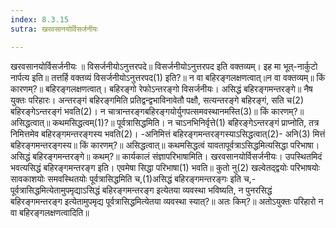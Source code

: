 ```yaml
---
index: 8.3.15
sutra: खरवसानयोर्विसर्जनीयः

---
```

खरवसानयोर्विसर्जनीयः ॥ विसर्जनीयोऽनुत्तरपदे॥ विसर्जनीयोऽनुत्तरपद इति वक्तव्यम्। इह मा भूत्-नार्कुटो नार्पत्य इति॥ तत्तर्हि वक्तव्यं विसर्जनीयोऽनुत्तरपद(1) इति?॥ न वा बहिरङ्गलक्षणत्वात्॥न वा वक्तव्यम्॥ किं कारणम्?॥ बहिरङ्गलक्षणत्वात्। बहिरङ्गो रेफोऽन्तरङ्गो विसर्जनीयः। असिद्धं बहिरङ्गमन्तरङ्गे॥ नैष युक्तः परिहारः। अन्तरङ्गं बहिरङ्गमिति प्रतिद्वन्द्वभाविनावेतौ पक्षौ, सत्यन्तरङ्गे बहिरङ्गं, सति च(2) बहिरङ्गेऽन्तरङ्गं भवति(2)। न चात्रान्तरङ्गबहिरङ्गयोर्युगपत्समवस्थानमस्ति(3)॥ किं कारणम्?॥ असिद्धत्वात्॥ कथमसिद्धत्वम्(1)?॥ पूर्वत्रासिद्धमिति। न चाऽनभिनिर्वृत्ते(1) बहिरङ्गेऽन्तरङ्गं प्राप्नोति, तत्र निमित्तमेव बहिरङ्गमन्तरङ्गस्य भवति(2)। -अनिमित्तं बहिरङ्गमन्तरङ्गस्याऽसिद्धत्वात्(2)- अनि(3) मित्तं बहिरङ्गमन्तरङ्गस्य॥ किं कारणम्?॥ असिद्धत्वात्॥ कथमसिद्धत्वं यावतापूर्वत्राऽसिद्धमित्यसिद्धा परिभाषा। असिद्धं बहिरङ्गमन्तरङ्गे॥ कथम्?॥ कार्यकालं संज्ञापरिभाषामिति। खरवसानयोर्विसर्जनीयः। उपस्थितमिदं भवत्यसिद्धं बहिरङ्गमन्तरङ्ग इति। एवमेषा सिद्धा परिभाषा(1) भवति॥ कुतो नु(2) खल्वेतद्द्वयोः परिभाषयोः सावकाशयोः समवस्थितयोः पूर्वत्रासिद्धमिति च,(1)असिद्धं बहिरङ्गमन्तरङ्गः इति च,-पूर्वत्रासिद्धमित्येतामुपमृद्याऽसिद्धं बहिरङ्गमन्तरङ्ग इत्येतया व्यवस्था भविष्यति, न पुनरसिद्धं बहिरङ्गमन्तरङ्ग इत्येतामुपमृद्य पूर्वत्रासिद्धमित्येतया व्यवस्था स्यात्?॥ अतः किम्?॥ अतोऽयुक्तः परिहारो न वा बहिरङ्गलक्षणत्वादिति॥